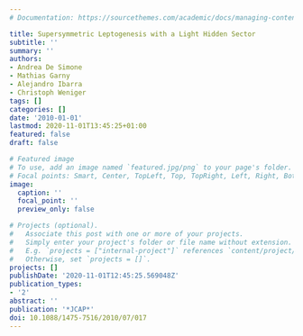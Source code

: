 ```yaml
---
# Documentation: https://sourcethemes.com/academic/docs/managing-content/

title: Supersymmetric Leptogenesis with a Light Hidden Sector
subtitle: ''
summary: ''
authors:
- Andrea De Simone
- Mathias Garny
- Alejandro Ibarra
- Christoph Weniger
tags: []
categories: []
date: '2010-01-01'
lastmod: 2020-11-01T13:45:25+01:00
featured: false
draft: false

# Featured image
# To use, add an image named `featured.jpg/png` to your page's folder.
# Focal points: Smart, Center, TopLeft, Top, TopRight, Left, Right, BottomLeft, Bottom, BottomRight.
image:
  caption: ''
  focal_point: ''
  preview_only: false

# Projects (optional).
#   Associate this post with one or more of your projects.
#   Simply enter your project's folder or file name without extension.
#   E.g. `projects = ["internal-project"]` references `content/project/deep-learning/index.md`.
#   Otherwise, set `projects = []`.
projects: []
publishDate: '2020-11-01T12:45:25.569048Z'
publication_types:
- '2'
abstract: ''
publication: '*JCAP*'
doi: 10.1088/1475-7516/2010/07/017
---
```


